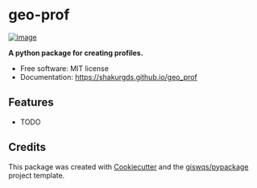 # geo-prof


[![image](https://img.shields.io/pypi/v/geo_prof.svg)](https://pypi.python.org/pypi/geo_prof)


**A python package for creating profiles.**


-   Free software: MIT license
-   Documentation: https://shakurgds.github.io/geo_prof
    

## Features

-   TODO

## Credits

This package was created with [Cookiecutter](https://github.com/cookiecutter/cookiecutter) and the [giswqs/pypackage](https://github.com/giswqs/pypackage) project template.
